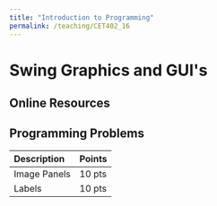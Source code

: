 ```yaml
---
title: "Introduction to Programming"
permalink: /teaching/CET402_16
---
```


# Swing Graphics and GUI's

## Online Resources

## Programming Problems

|Description|Points|
|:----------|:----|
|Image Panels|10 pts|
|Labels|10 pts|

